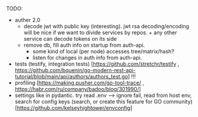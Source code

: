 TODO:
- auther 2.0
  - decode jwt with public key (interesting). jwt rsa decoding/encoding will be nice if we want to divide services by repos. + any other service can decode tokens on its side
  - remove db, fill auth info on startup from auth-api.
    - some kind of local (per node) accesses tree/matrix/hash? 
    - listen for changes in auth info from auth-api.
- tests (testify, integration tests) [https://github.com/stretchr/testify , https://github.com/bquenin/go-modern-rest-api-tutorial/blob/main/api/authors/authors_test.go] !!!
- profiling [https://making.pusher.com/go-tool-trace/ , https://habr.com/ru/company/badoo/blog/301990/]
- settings like in pydantic. try read .env –> ignore fail, read from host env, search for config keys (search, or create this feature for GO community) [https://github.com/kelseyhightower/envconfig]